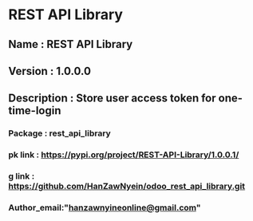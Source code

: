 # REST API Library

## Name : REST API Library
## Version : 1.0.0.0
## Description : Store user access token for one-time-login
### Package : rest_api_library
### pk link : https://pypi.org/project/REST-API-Library/1.0.0.1/
### g link : https://github.com/HanZawNyein/odoo_rest_api_library.git
### Author_email:"hanzawnyineonline@gmail.com"